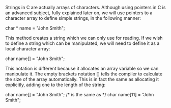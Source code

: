 Strings in C are actually arrays of characters. 
Although using pointers in C is an advanced subject, fully explained later on, we will use pointers to a character array to define simple strings, in the following manner:

char * name = "John Smith";

This method creates a string which we can only use for reading. 
If we wish to define a string which can be manipulated, we will need to define it as a local character array:

char name[] = "John Smith";

This notation is different because it allocates an array variable so we can manipulate it. 
The empty brackets notation [] tells the compiler to calculate the size of the array automatically. This is in fact the same as allocating it explicitly, adding one to the length of the string:

char name[] = "John Smith";
/* is the same as */
char name[11] = "John Smith";

